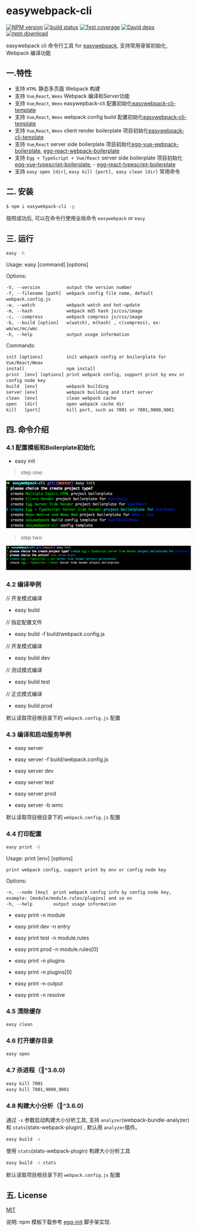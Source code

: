 # easywebpack-cli

[![NPM version][npm-image]][npm-url]
[![build status][travis-image]][travis-url]
[![Test coverage][codecov-image]][codecov-url]
[![David deps][david-image]][david-url]
[![npm download][download-image]][download-url]

[npm-image]: https://img.shields.io/npm/v/easywebpack-cli.svg?style=flat-square
[npm-url]: https://npmjs.org/package/easywebpack-cli
[travis-image]: https://img.shields.io/travis/hubcarl/easywebpack-cli.svg?style=flat-square
[travis-url]: https://travis-ci.org/hubcarl/easywebpack-cli
[codecov-image]: https://codecov.io/gh/hubcarl/easywebpack-cli/branch/master/graph/badge.svg
[codecov-url]: https://codecov.io/gh/hubcarl/easywebpack-cli
[david-image]: https://img.shields.io/david/hubcarl/easywebpack-cli.svg?style=flat-square
[david-url]: https://david-dm.org/hubcarl/easywebpack-cli
[download-image]: https://img.shields.io/npm/dm/easywebpack-cli.svg?style=flat-square
[download-url]: https://npmjs.org/package/easywebpack-cli

easywebpack cli 命令行工具 for [easywebpack](https://github.com/hubcarl/easywebpack.git), 支持常用骨架初始化, Webpack 编译功能

## 一.特性

- 支持 `HTML` 静态多页面 Webpack 构建
- 支持 `Vue`,`React`, `Weex` Webpack 编译和Server功能
- 支持 `Vue`,`React`, `Weex` easywepback-cli 配置初始化[easywebpack-cli-template](https://github.com/hubcarl/easywebpack-cli-template.git)
- 支持 `Vue`,`React`, `Weex` webpack config build 配置初始化[easywebpack-cli-template](https://github.com/hubcarl/easywebpack-cli-template.git)
- 支持 `Vue`,`React`, `Weex` client render boilerplate 项目初始化[easywebpack-cli-template](https://github.com/hubcarl/easywebpack-cli-template.git)
- 支持 `Vue`,`React` server side boilerplate 项目初始化[egg-vue-webpack-boilerplate](https://github.com/hubcarl/egg-vue-webpack-boilerplate.git), [egg-react-webpack-boilerplate](https://github.com/hubcarl/egg-react-webpack-boilerplate.git)
- 支持 `Egg + TypeScript + Vue/React` server side boilerplate 项目初始化[egg-vue-typescript-boilerplate](https://github.com/hubcarl/egg-vue-typescript-boilerplate.git), - [egg-react-typescript-boilerplate](https://github.com/hubcarl/egg-react-typescript-boilerplate.git)
- 支持 `easy open [dir]`, `easy kill [port], easy clean [dir]` 常用命令 


## 二. 安装

```bash
$ npm i easywebpack-cli -g
```

按照成功后, 可以在命令行使用全局命令 `easywebpack` or `easy`


## 三. 运行


```bash
easy -h
```

Usage: easy [command] [options]


  Options:

    -V, --version          output the version number
    -f, --filename [path]  webpack config file name, default webpack.config.js
    -w, --watch            webpack watch and hot-update
    -m, --hash             webpack md5 hash js/css/image
    -c, --compress         webpack compress js/css/image
    -b, --build [option]   w(watch), m(hash) , c(compress), ex: wm/wc/mc/wmc
    -h, --help             output usage information


  Commands:
  
    init [options]         init webpack config or boilerplate for Vue/React/Weex
    install                npm install
    print  [env] [options] print webpack config, support print by env or config node key
    build  [env]           webpack building
    server [env]           webpack building and start server
    clean  [env]           clean webpack cache
    open   [dir]           open webpack cache dir
    kill   [port]          kill port, such as 7001 or 7001,9000,9001



## 四. 命令介绍

### 4.1 配置模板和Boilerplate初始化

- easy init

> step one:

![step one](/doc/easywebpack-cli.step.one.png)

> step two:

![step two](/doc/easywebpack-cli.step.two.png)


### 4.2 编译举例

// 开发模式编译
- easy build

// 指定配置文件
- easy build -f build/webpack.config.js

// 开发模式编译
- easy build dev

// 测试模式编译
- easy build test

// 正式模式编译
- easy build prod

默认读取项目根目录下的 `webpack.config.js` 配置

### 4.3 编译和启动服务举例

- easy server

- easy server -f build/webpack.config.js

- easy server dev

- easy server test

- easy server prod

- easy server -b wmc 

默认读取项目根目录下的 `webpack.config.js` 配置

### 4.4 打印配置

```bash
easy print -h
```

  Usage: print [env] [options]

    print webpack config, support print by env or config node key


  Options:

    -n, --node [key]  print webpack config info by config node key, example: [module/module.rules/plugins] and so on
    -h, --help        output usage information

- easy print -n module

- easy print dev -n entry

- easy print test -n module.rules

- easy print prod -n module.rules[0]

- easy print -n plugins

- easy print -n plugins[0]

- easy print -n output

- easy print -n resolve

### 4.5 清除缓存

```bash
easy clean
```

### 4.6 打开缓存目录

```bash
easy open
```

### 4.7 杀进程（^3.6.0)

```bash
easy kill 7001
easy kill 7001,9000,9001
```

### 4.8 构建大小分析（^3.6.0)

通过 `-s` 参数启动构建大小分析工具, 支持 `analyzer`(webpack-bundle-analyzer)  和 `stats`(stats-webpack-plugin) ,  默认用 `analyzer`插件。

```bash
easy build -s 
```

使用 `stats`(stats-webpack-plugin) 构建大小分析工具

```bash
easy build -s stats
```


默认读取项目根目录下的 `webpack.config.js` 配置

## 五. License

[MIT](LICENSE)

说明: npm 模板下载参考 [egg-init](https://github.com/eggjs/egg-init) 脚手架实现.

